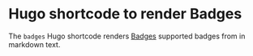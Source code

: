 # Hugo shortcode to render Badges

The `badges` Hugo shortcode renders [Badges](https://shields.io/) supported badges from in markdown text. 
